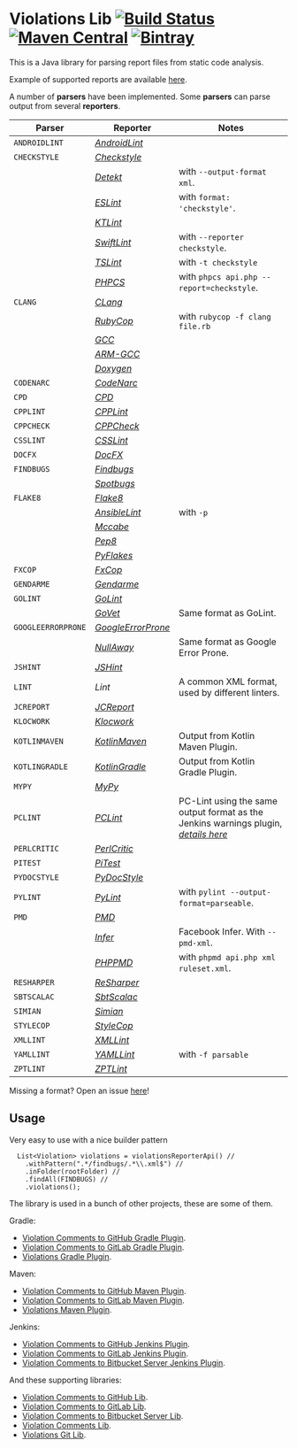 # Violations Lib [![Build Status](https://travis-ci.org/tomasbjerre/violations-lib.svg?branch=master)](https://travis-ci.org/tomasbjerre/violations-lib) [![Maven Central](https://maven-badges.herokuapp.com/maven-central/se.bjurr.violations/violations-lib/badge.svg)](https://maven-badges.herokuapp.com/maven-central/se.bjurr.violations/violations-lib) [ ![Bintray](https://api.bintray.com/packages/tomasbjerre/tomasbjerre/se.bjurr.violations%3Aviolations-lib/images/download.svg) ](https://bintray.com/tomasbjerre/tomasbjerre/se.bjurr.violations%3Aviolations-lib/_latestVersion)

This is a Java library for parsing report files from static code analysis.

Example of supported reports are available [here](https://github.com/tomasbjerre/violations-lib/tree/master/src/test/resources).

A number of **parsers** have been implemented. Some **parsers** can parse output from several **reporters**.

| Parser             | Reporter                                                           | Notes
| ---                | ---                                                                | ---
| `ANDROIDLINT`      | [_AndroidLint_](http://developer.android.com/tools/help/lint.html) |
| `CHECKSTYLE`       | [_Checkstyle_](http://checkstyle.sourceforge.net/)                 |
|                    | [_Detekt_](https://github.com/arturbosch/detekt)                   | with `--output-format xml`.
|                    | [_ESLint_](https://github.com/sindresorhus/grunt-eslint)           | with `format: 'checkstyle'`.
|                    | [_KTLint_](https://github.com/shyiko/ktlint)                       |
|                    | [_SwiftLint_](https://github.com/realm/SwiftLint)                  | with `--reporter checkstyle`.
|                    | [_TSLint_](https://palantir.github.io/tslint/usage/cli/)           | with `-t checkstyle`
|                    | [_PHPCS_](https://github.com/squizlabs/PHP_CodeSniffer)            | with `phpcs api.php --report=checkstyle`.
| `CLANG`            | [_CLang_](https://clang-analyzer.llvm.org/)                        |
|                    | [_RubyCop_](http://rubocop.readthedocs.io/en/latest/formatters/)   | with `rubycop -f clang file.rb`
|                    |  [_GCC_](https://gcc.gnu.org/)
|                    | [_ARM-GCC_](https://developer.arm.com/open-source/gnu-toolchain/gnu-rm)
|                    | [_Doxygen_](https://www.stack.nl/~dimitri/doxygen/)
| `CODENARC`         | [_CodeNarc_](http://codenarc.sourceforge.net/)
| `CPD`              | [_CPD_](http://pmd.sourceforge.net/pmd-4.3.0/cpd.html)
| `CPPLINT`          | [_CPPLint_](https://github.com/theandrewdavis/cpplint)
| `CPPCHECK`         | [_CPPCheck_](http://cppcheck.sourceforge.net/)
| `CSSLINT`          | [_CSSLint_](https://github.com/CSSLint/csslint)
| `DOCFX`            | [_DocFX_](http://dotnet.github.io/docfx/)
| `FINDBUGS`         | [_Findbugs_](http://findbugs.sourceforge.net/)
|                    | [_Spotbugs_](https://spotbugs.github.io/)
| `FLAKE8`           | [_Flake8_](http://flake8.readthedocs.org/en/latest/)
|                    | [_AnsibleLint_](https://github.com/willthames/ansible-lint)        | with `-p`
|                    | [_Mccabe_](https://pypi.python.org/pypi/mccabe)
|                    | [_Pep8_](https://github.com/PyCQA/pycodestyle)
|                    |  [_PyFlakes_](https://pypi.python.org/pypi/pyflakes)
| `FXCOP`            | [_FxCop_](https://en.wikipedia.org/wiki/FxCop)
| `GENDARME`         | [_Gendarme_](http://www.mono-project.com/docs/tools+libraries/tools/gendarme/)
| `GOLINT`           | [_GoLint_](https://github.com/golang/lint)
|                    |  [_GoVet_](https://golang.org/cmd/vet/)                            | Same format as GoLint.
| `GOOGLEERRORPRONE` | [_GoogleErrorProne_](https://github.com/google/error-prone)
|                    |  [_NullAway_](https://github.com/uber/NullAway)                    | Same format as Google Error Prone.
| `JSHINT`           | [_JSHint_](http://jshint.com/)
| `LINT`             | _Lint_                                                             | A common XML format, used by different linters.
| `JCREPORT`         | [_JCReport_](https://github.com/jCoderZ/fawkez/wiki/JcReport)
| `KLOCWORK`         | [_Klocwork_](http://www.klocwork.com/products-services/klocwork/static-code-analysis)
| `KOTLINMAVEN`      | [_KotlinMaven_](https://github.com/JetBrains/kotlin)               | Output from Kotlin Maven Plugin.
| `KOTLINGRADLE`     | [_KotlinGradle_](https://github.com/JetBrains/kotlin)              | Output from Kotlin Gradle Plugin.
| `MYPY`             | [_MyPy_](https://pypi.python.org/pypi/mypy-lang)
| `PCLINT`           | [_PCLint_](http://www.gimpel.com/html/pcl.htm)                     | PC-Lint using the same output format as the Jenkins warnings plugin, [_details here_](https://wiki.jenkins.io/display/JENKINS/PcLint+options)
| `PERLCRITIC`       | [_PerlCritic_](https://github.com/Perl-Critic)
| `PITEST`           | [_PiTest_](http://pitest.org/)
| `PYDOCSTYLE`       | [_PyDocStyle_](https://pypi.python.org/pypi/pydocstyle)
| `PYLINT`           | [_PyLint_](https://www.pylint.org/)                                | with `pylint --output-format=parseable`.
| `PMD`              | [_PMD_](https://pmd.github.io/)
|                    |  [_Infer_](http://fbinfer.com/)                                    | Facebook Infer. With `--pmd-xml`.
|                    |  [_PHPPMD_](https://phpmd.org/)                                    | with `phpmd api.php xml ruleset.xml`.
| `RESHARPER`        | [_ReSharper_](https://www.jetbrains.com/resharper/)
| `SBTSCALAC`        | [_SbtScalac_](http://www.scala-sbt.org/)
| `SIMIAN`           | [_Simian_](http://www.harukizaemon.com/simian/)
| `STYLECOP`         | [_StyleCop_](https://stylecop.codeplex.com/)
| `XMLLINT`          | [_XMLLint_](http://xmlsoft.org/xmllint.html)
| `YAMLLINT`         | [_YAMLLint_](https://yamllint.readthedocs.io/en/stable/index.html) | with `-f parsable`
| `ZPTLINT`          | [_ZPTLint_](https://pypi.python.org/pypi/zptlint)

Missing a format? Open an issue [here](https://github.com/tomasbjerre/violations-lib/issues)!

## Usage

Very easy to use with a nice builder pattern
```
  List<Violation> violations = violationsReporterApi() //
    .withPattern(".*/findbugs/.*\\.xml$") //
    .inFolder(rootFolder) //
    .findAll(FINDBUGS) //
    .violations();
```

The library is used in a bunch of other projects, these are some of them.

Gradle:
 * [Violation Comments to GitHub Gradle Plugin](https://github.com/tomasbjerre/violation-comments-to-github-gradle-plugin).
 * [Violation Comments to GitLab Gradle Plugin](https://github.com/tomasbjerre/violation-comments-to-gitlab-gradle-plugin).
 * [Violations Gradle Plugin](https://github.com/tomasbjerre/violations-gradle-plugin).

Maven:
 * [Violation Comments to GitHub Maven Plugin](https://github.com/tomasbjerre/violation-comments-to-github-maven-plugin).
 * [Violation Comments to GitLab Maven Plugin](https://github.com/tomasbjerre/violation-comments-to-gitlab-maven-plugin).
 * [Violations Maven Plugin](https://github.com/tomasbjerre/violations-maven-plugin).

Jenkins:
 * [Violation Comments to GitHub Jenkins Plugin](https://github.com/jenkinsci/violation-comments-to-github-plugin).
 * [Violation Comments to GitLab Jenkins Plugin](https://github.com/jenkinsci/violation-comments-to-gitlab-plugin).
 * [Violation Comments to Bitbucket Server Jenkins Plugin](https://github.com/jenkinsci/violation-comments-to-stash-plugin).

And these supporting libraries:
 * [Violation Comments to GitHub Lib](https://github.com/tomasbjerre/violation-comments-to-github-lib).
 * [Violation Comments to GitLab Lib](https://github.com/tomasbjerre/violation-comments-to-gitlab-lib).
 * [Violation Comments to Bitbucket Server Lib](https://github.com/tomasbjerre/violation-comments-to-bitbucket-server-lib).
 * [Violation Comments Lib](https://github.com/tomasbjerre/violation-comments-lib).
 * [Violations Git Lib](https://github.com/tomasbjerre/violations-git-lib).
